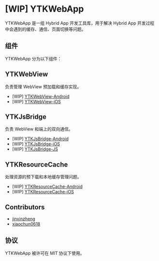 # [WIP] YTKWebApp

YTKWebApp 是一组 Hybrid App 开发工具库，用于解决 Hybrid App 开发过程中会遇到的缓存、通信、页面切换等问题。

## 组件

YTKWebApp 分为以下组件：

## YTKWebView

负责管理 WebView 预加载和缓存实现。

* [WIP] [YTKWebView-Android](https://github.com/yuantiku/YTKWebView-Android)
* [WIP] [YTKWebView-iOS](https://github.com/yuantiku/YTKWebView-iOS)

## YTKJsBridge

负责 WebView 和端上的双向通信。

* [WIP] [YTKJsBridge-Android](https://github.com/yuantiku/YTKJsBridge-Android)
* [WIP] [YTKJsBridge-iOS](https://github.com/yuantiku/YTKJsBridge-iOS)
* [WIP] [YTKJsBridge-JS](https://github.com/yuantiku/YTKJsBridge-JS)

## YTKResourceCache

处理资源的预下载和本地缓存管理问题。

* [WIP] [YTKResourceCache-Android](https://github.com/yuantiku/YTKResourceCache-Android)
* [WIP] [YTKResourceCache-iOS](https://github.com/yuantiku/YTKResourceCache-iOS)

## Contributors

* [jinxinzheng](https://github.com/jinxinzheng)
* [xiaochun0618](https://github.com/xiaochun0618)

## 协议

YTKWebApp 被许可在 MIT 协议下使用。
